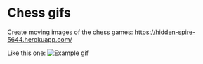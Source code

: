 # Chess gifs
Create moving images of the chess games: https://hidden-spire-5644.herokuapp.com/

Like this one: 
![Example gif](https://hidden-spire-5644.herokuapp.com/assets/images/sample-pgn.gif)
